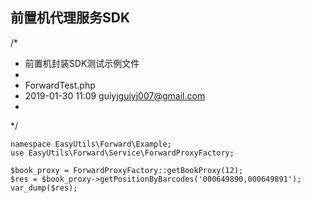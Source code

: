 ## 前置机代理服务SDK

/*
 * 前置机封装SDK测试示例文件
 *
 * ForwardTest.php
 * 2019-01-30 11:09  guiyj<guiyj007@gmail.com>
 *
 */
 ```
namespace EasyUtils\Forward\Example;
use EasyUtils\Forward\Service\ForwardProxyFactory;

$book_proxy = ForwardProxyFactory::getBookProxy(12);
$res = $book_proxy->getPositionByBarcodes('000649890,000649891');
var_dump($res);
```